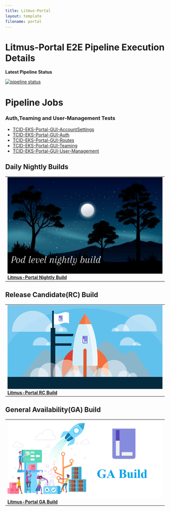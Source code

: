 ```yaml
---
title: Litmus-Portal
layout: template
filename: portal
---
```


# **Litmus-Portal E2E Pipeline Execution Details**

**Latest Pipeline Status**

[![pipeline status](https://github.com/litmuschaos/litmus-e2e/actions/workflows/Portal-pipeline.yml/badge.svg)](https://github.com/litmuschaos/litmus-e2e/actions/workflows/Portal-pipeline.yml)

# **Pipeline Jobs**

### **Auth,Teaming and User-Management Tests**

- [TCID-EKS-Portal-GUI-AccountSettings](https://github.com/litmuschaos/litmus-e2e/blob/gh-pages/testcases/TCID-EKS-Portal-GUI-AccountSettings.md)
- [TCID-EKS-Portal-GUI-Auth](https://github.com/litmuschaos/litmus-e2e/blob/litmus-portal/gh-pages/TCID-EKS-Portal-GUI-Auth.md)
- [TCID-EKS-Portal-GUI-Routes](https://github.com/litmuschaos/litmus-e2e/blob/litmus-portal/gh-pages/TCID-EKS-Portal-GUI-Routes.md)
- [TCID-EKS-Portal-GUI-Teaming](https://github.com/litmuschaos/litmus-e2e/blob/litmus-portal/gh-pages/TCID-EKS-Portal-GUI-Teaming.md)
- [TCID-EKS-Portal-GUI-User-Management](https://github.com/litmuschaos/litmus-e2e/blob/litmus-portal/gh-pages/TCID-EKS-Portal-GUI-User-Management.md)

## Daily Nightly Builds

<table  cellpadding="5">

  <tr>
      <td>
      <a href="pipeline-runs/portal-run.html">
      <img src="../images/pipeline-runs/pod-level-nightly-build.png" alt="litmus-portal-nightly-build" />
      <br />
      <b>Litmus-Portal Nightly Build</b>
      </a>
      </td>
  </tr>

</table>

## Release Candidate(RC) Build

<table  cellpadding="5">

  <tr>
      <td>
      <a href="pipeline-runs/portal-rc.html">
      <img src="../images/pipeline-runs/pod-level-rc.png" alt="litmus-portal-rc-build" />
      <br />
      <b>Litmus-Portal RC Build</b>
      </a>
      </td>
  </tr>

</table>

## General Availability(GA) Build

<table  cellpadding="5">

  <tr>
      <td>
      <a href="pipeline-runs/portal-ga.html">
      <img src="../images/pipeline-runs/pod-level-ga.png" alt="litmus-portal-ga-build" />
      <br />
      <b>Litmus-Portal GA Build</b>
      </a>
      </td>
  </tr>

</table>

